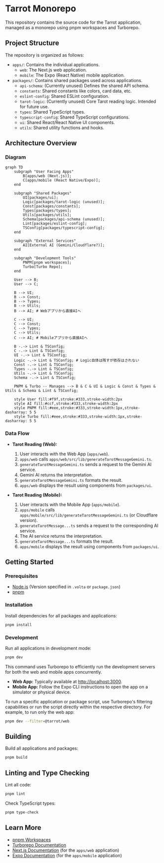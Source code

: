 # Tarrot Monorepo

This repository contains the source code for the Tarrot application, managed as a monorepo using pnpm workspaces and Turborepo.

## Project Structure

The repository is organized as follows:

-   `apps/`: Contains the individual applications.
    -   `web`: The Next.js web application.
    -   `mobile`: The Expo (React Native) mobile application.
-   `packages/`: Contains shared packages used across applications.
    -   `api-schema`: (Currently unused) Defines the shared API schema.
    -   `constants`: Shared constants like colors, card data, etc.
    -   `eslint-config`: Shared ESLint configuration.
    -   `tarot-logic`: (Currently unused) Core Tarot reading logic. Intended for future use.
    -   `types`: Shared TypeScript types.
    -   `typescript-config`: Shared TypeScript configurations.
    -   `ui`: Shared React/React Native UI components.
    -   `utils`: Shared utility functions and hooks.

## Architecture Overview

### Diagram

```mermaid
graph TD
    subgraph "User Facing Apps"
        B[apps/web (Next.js)];
        C[apps/mobile (React Native/Expo)];
    end

    subgraph "Shared Packages"
        UI[packages/ui];
        Logic[packages/tarot-logic (unused)];
        Const[packages/constants];
        Types[packages/types];
        Utils[packages/utils];
        Schema[packages/api-schema (unused)];
        Lint[packages/eslint-config];
        TSConfig[packages/typescript-config];
    end

    subgraph "External Services"
        AI[External AI (Gemini/Cloudflare?)];
    end

    subgraph "Development Tools"
        PNPM[pnpm workspaces];
        Turbo[Turbo Repo];
    end

    User --> B;
    User --> C;

    B --> UI;
    B --> Const;
    B --> Types;
    B --> Utils;
    B --> AI; # Webアプリから直接AIへ

    C --> UI;
    C --> Const;
    C --> Types;
    C --> Utils;
    C --> AI; # Mobileアプリから直接AIへ

    B -.-> Lint & TSConfig;
    C -.-> Lint & TSConfig;
    UI -.-> Lint & TSConfig;
    Logic -.-> Lint & TSConfig; # Logic自体は残すが依存はされない
    Const -.-> Lint & TSConfig;
    Types -.-> Lint & TSConfig;
    Utils -.-> Lint & TSConfig;
    Schema -.-> Lint & TSConfig;

    PNPM & Turbo -- Manages --> B & C & UI & Logic & Const & Types & Utils & Schema & Lint & TSConfig;

    style User fill:#f9f,stroke:#333,stroke-width:2px
    style AI fill:#ccf,stroke:#333,stroke-width:2px
    style PNPM fill:#eee,stroke:#333,stroke-width:1px,stroke-dasharray: 5 5
    style Turbo fill:#eee,stroke:#333,stroke-width:1px,stroke-dasharray: 5 5
```

### Data Flow

- **Tarot Reading (Web):**
  1. User interacts with the Web App (`apps/web`).
  2. `apps/web` calls `apps/web/src/lib/generateTarotMessageGemini.ts`.
  3. `generateTarotMessageGemini.ts` sends a request to the Gemini AI service.
  4. Gemini AI returns the interpretation.
  5. `generateTarotMessageGemini.ts` formats the result.
  6. `apps/web` displays the result using components from `packages/ui`.

- **Tarot Reading (Mobile):**
  1. User interacts with the Mobile App (`apps/mobile`).
  2. `apps/mobile` calls `apps/mobile/src/lib/generateTarotMessageGemini.ts` (or Cloudflare version).
  3. `generateTarotMessage...ts` sends a request to the corresponding AI service.
  4. The AI service returns the interpretation.
  5. `generateTarotMessage...ts` formats the result.
  6. `apps/mobile` displays the result using components from `packages/ui`.

## Getting Started

### Prerequisites

-   [Node.js](https://nodejs.org/) (Version specified in `.volta` or `package.json`)
-   [pnpm](https://pnpm.io/)

### Installation

Install dependencies for all packages and applications:

```bash
pnpm install
```

### Development

Run all applications in development mode:

```bash
pnpm dev
```

This command uses Turborepo to efficiently run the development servers for both the web and mobile apps concurrently.

-   **Web App:** Typically available at [http://localhost:3000](http://localhost:3000).
-   **Mobile App:** Follow the Expo CLI instructions to open the app on a simulator or physical device.

To run a specific application or package script, use Turborepo's filtering capabilities or run the script directly within the respective directory. For example, to run only the web app:

```bash
pnpm dev --filter=@tarrot/web
```

## Building

Build all applications and packages:

```bash
pnpm build
```

## Linting and Type Checking

Lint all code:

```bash
pnpm lint
```

Check TypeScript types:

```bash
pnpm type-check
```

## Learn More

-   [pnpm Workspaces](https://pnpm.io/workspaces)
-   [Turborepo Documentation](https://turbo.build/repo/docs)
-   [Next.js Documentation](https://nextjs.org/docs) (for the `apps/web` application)
-   [Expo Documentation](https://docs.expo.dev/) (for the `apps/mobile` application)
